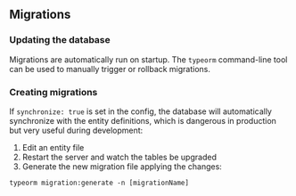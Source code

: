 ## Migrations

### Updating the database

Migrations are automatically run on startup. The `typeorm` command-line tool can be used to manually trigger or rollback migrations.

### Creating migrations

If `synchronize: true` is set in the config, the database will automatically synchronize with the entity definitions, which is dangerous in production but very useful during development:

1. Edit an entity file
2. Restart the server and watch the tables be upgraded
3. Generate the new migration file applying the changes:

```
typeorm migration:generate -n [migrationName]
```
